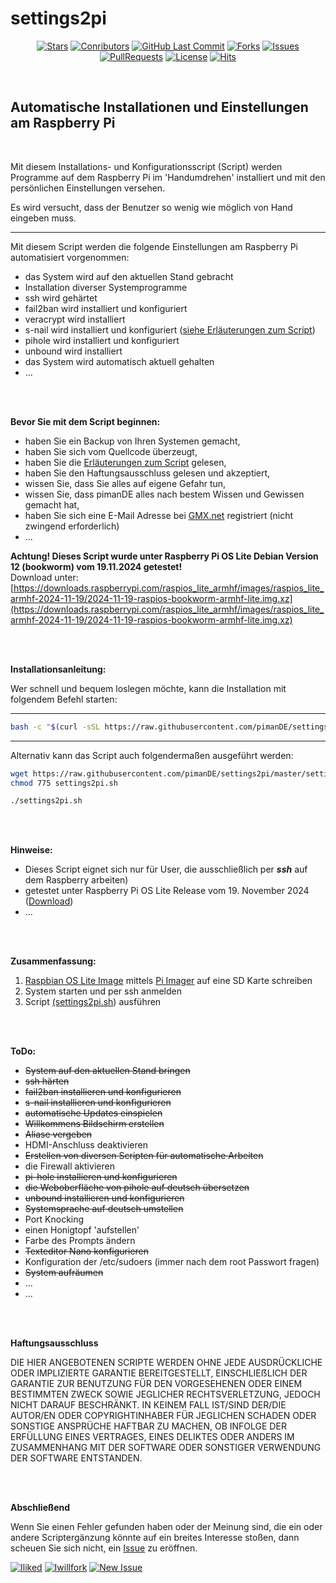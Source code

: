# settings2pi

<center>

[![Stars](https://img.shields.io/github/stars/pimande/settings2pi?style=flat&label=Stars&color=brightgreen)](https://github.com/pimanDE/settings2pi/stargazers) [![Conributors](https://img.shields.io/github/contributors/pimande/settings2pi?style=flat&label=Mitwirkende&color=brightgreen)](https://github.com/pimanDE/settings2pi/graphs/contributors) [![GitHub Last Commit](https://img.shields.io/github/last-commit/pimanDE/settings2pi?style=flat&label=Letzte%20Änderung&color=brightgreen)](https://github.com/pimanDE/settings2pi/commit/master) [![Forks](https://img.shields.io/github/forks/pimande/settings2pi?style=flat&label=Forks&color=blue)](https://github.com/pimanDE/settings2pi/network/members) [![Issues](https://img.shields.io/github/issues/pimande/settings2pi?style=flat&label=Issues&color=yellow)](https://github.com/pimanDE/settings2pi/issues) [![PullRequests](https://img.shields.io/github/issues-pr/pimande/settings2pi?style=flat&label=Pull%20Requests&color=yellow)](https://github.com/pimanDE/settings2pi/pulls) [![License](https://img.shields.io/github/license/pimanDE/settings2pi?style=flat&label=Lizenz&color=1abc9c)](https://github.com/pimanDE/settings2pi/blob/master/LICENSE) [![Hits](https://hits.seeyoufarm.com/api/count/incr/badge.svg?url=https%3A%2F%2Fgithub.com%2FpimanDE%2Fsettings2pi&count_bg=%2354C529&title_bg=%23555555&icon=&icon_color=%23E7E7E7&title=Aufrufe&edge_flat=false)](https://hits.seeyoufarm.com)

</center>
<br>

## Automatische Installationen und Einstellungen am Raspberry Pi


<br>

Mit diesem Installations- und Konfigurationsscript (Script) werden Programme auf dem Raspberry Pi im 'Handumdrehen' installiert und mit den persönlichen Einstellungen versehen.

Es wird versucht, dass der Benutzer so wenig wie möglich von Hand eingeben muss. 

---

Mit diesem Script werden die folgende Einstellungen am Raspberry Pi automatisiert vorgenommen:


- das System wird auf den aktuellen Stand gebracht
- Installation diverser Systemprogramme
- ssh wird gehärtet
- fail2ban wird installiert und konfiguriert
- veracrypt wird installiert
- s-nail wird installiert und konfiguriert ([siehe Erläuterungen zum Script](https://github.com/pimanDE/settings2pi/blob/master/Dokumentation/Erläuterungen%20zum%20Script.md))
- pihole wird installiert und konfiguriert
- unbound wird installiert
- das System wird automatisch aktuell gehalten
- ...

<br>
<br>

**Bevor Sie mit dem Script beginnen:**

- haben Sie ein Backup von Ihren Systemen gemacht,
- haben Sie sich vom Quellcode überzeugt,
- haben Sie die [Erläuterungen zum Script](https://github.com/pimanDE/settings2pi/blob/master/Dokumentation/Erläuterungen%20zum%20Script.md) gelesen,
- haben Sie den Haftungsausschluss gelesen und akzeptiert,
- wissen Sie, dass Sie alles auf eigene Gefahr tun,
- wissen Sie, dass pimanDE alles nach bestem Wissen und Gewissen gemacht hat,
- haben Sie sich eine E-Mail Adresse bei [GMX.net](https://www.gmx.net) registriert (nicht zwingend erforderlich)
- ...

**Achtung! Dieses Script wurde unter Raspberry Pi OS Lite Debian Version 12 (bookworm) vom 19.11.2024 getestet!**
<br>
Download unter: [https://downloads.raspberrypi.com/raspios_lite_armhf/images/raspios_lite_armhf-2024-11-19/2024-11-19-raspios-bookworm-armhf-lite.img.xz](https://downloads.raspberrypi.com/raspios_lite_armhf/images/raspios_lite_armhf-2024-11-19/2024-11-19-raspios-bookworm-armhf-lite.img.xz) 
<br>

<br>
<br>

**Installationsanleitung:**

Wer schnell und bequem loslegen möchte, kann die Installation mit folgendem Befehl starten:

---
```bash
bash -c "$(curl -sSL https://raw.githubusercontent.com/pimanDE/settings2pi/master/settings2pi.sh)"
```
---

Alternativ kann das Script auch folgendermaßen ausgeführt werden:

```bash
wget https://raw.githubusercontent.com/pimanDE/settings2pi/master/settings2pi.sh
chmod 775 settings2pi.sh

./settings2pi.sh
```

<br>
<br>

**Hinweise:**<br>
- Dieses Script eignet sich nur für User, die ausschließlich per _**ssh**_ auf dem Raspberry arbeiten)
- getestet unter Raspberry Pi OS Lite Release vom 19. November 2024 ([Download](https://downloads.raspberrypi.com/raspios_lite_armhf/images/raspios_lite_armhf-2024-11-19/2024-11-19-raspios-bookworm-armhf-lite.img.xz))
- ...

<br>
<br>

**Zusammenfassung:**<br>
1. [Raspbian OS Lite Image](https://downloads.raspberrypi.com/raspios_lite_armhf/images/raspios_lite_armhf-2024-11-19/2024-11-19-raspios-bookworm-armhf-lite.img.xz) mittels [Pi Imager](https://yewtu.be/watch?v=ntaXWS8Lk34) auf eine SD Karte schreiben
2. System starten und per ssh anmelden
3. Script [(settings2pi.sh](https://raw.githubusercontent.com/pimanDE/settings2pi/master/settings2pi.sh)) ausführen

<br>
<br>

**ToDo:**


- ~~System auf den aktuellen Stand bringen~~
- ~~ssh härten~~
- ~~fail2ban installieren und konfigurieren~~
- ~~s-nail installieren und konfigurieren~~
- ~~automatische Updates einspielen~~
- ~~Willkommens Bildschirm erstellen~~
- ~~Aliase vergeben~~
- HDMI-Anschluss deaktivieren
- ~~Erstellen von diversen Scripten für automatische Arbeiten~~
- die Firewall aktivieren
- ~~pi-hole installieren und konfigurieren~~
- ~~die Weboberfläche von pihole auf deutsch übersetzen~~
- ~~unbound installieren und konfigurieren~~
- ~~Systemsprache auf deutsch umstellen~~
- Port Knocking
- einen Honigtopf 'aufstellen'
- Farbe des Prompts ändern
- ~~Texteditor Nano konfigurieren~~
- Konfiguration der /etc/sudoers (immer nach dem root Passwort fragen)
- ~~System aufräumen~~
- ...
- ...

<br>
<br>

**Haftungsausschluss**

DIE HIER ANGEBOTENEN SCRIPTE WERDEN OHNE JEDE AUSDRÜCKLICHE ODER IMPLIZIERTE GARANTIE BEREITGESTELLT, EINSCHLIEẞLICH DER GARANTIE ZUR BENUTZUNG FÜR DEN VORGESEHENEN ODER EINEM BESTIMMTEN ZWECK SOWIE JEGLICHER RECHTSVERLETZUNG, JEDOCH NICHT DARAUF BESCHRÄNKT. IN KEINEM FALL IST/SIND DER/DIE AUTOR/EN ODER COPYRIGHTINHABER FÜR JEGLICHEN SCHADEN ODER SONSTIGE ANSPRÜCHE HAFTBAR ZU MACHEN, OB INFOLGE DER ERFÜLLUNG EINES VERTRAGES, EINES DELIKTES ODER ANDERS IM ZUSAMMENHANG MIT DER SOFTWARE ODER SONSTIGER VERWENDUNG DER SOFTWARE ENTSTANDEN.

<br>
<br>

**Abschließend**

Wenn Sie einen Fehler gefunden haben oder der Meinung sind, die ein oder andere Scriptergänzung könnte auf ein breites Interesse stoßen, dann scheuen Sie sich nicht, ein [Issue](https://github.com/login?return_to=https%3A%2F%2Fgithub.com%2FpimanDE%2Fsettings2pi%2Fissues%2Fnew) zu eröffnen.

[![Iliked](https://img.shields.io/badge/Star-Wenn%20Ihnen%20das%20Projekt%20gefällt-%23FF0000.svg?&style=flat&label=Star&color=brightgreen)](https://github.com/login?return_to=%2FpimanDE%2Fsettings2pi) [![Iwillfork](https://img.shields.io/badge/Fork-Wenn%20Sie%20es%20interessant%20finden-%23FF0000.svg?&style=flat&label=Fork&color=blue)](https://github.com/login?return_to=https%3A%2F%2Fgithub.com%2FpimanDE%2Fsettings2pi%2Ffork) [![New Issue](https://img.shields.io/badge/Query-Wenn%20Sie%20Fragen%20haben-%23FF0000.svg?&style=flat&label=Query&color=orange)](https://github.com/login?return_to=https%3A%2F%2Fgithub.com%2FpimanDE%2Fsettings2pi%2Fissues%2Fnew)
